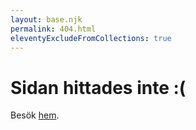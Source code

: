 ```yaml
---
layout: base.njk
permalink: 404.html
eleventyExcludeFromCollections: true
---
```

# Sidan hittades inte :(

 Besök <a href="/">hem</a>.
